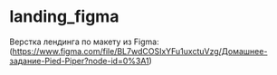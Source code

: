 # landing_figma
Верстка лендинга по макету из Figma: (https://www.figma.com/file/BL7wdCOSIxYFu1uxctuVzg/Домашнее-задание-Pied-Piper?node-id=0%3A1)
